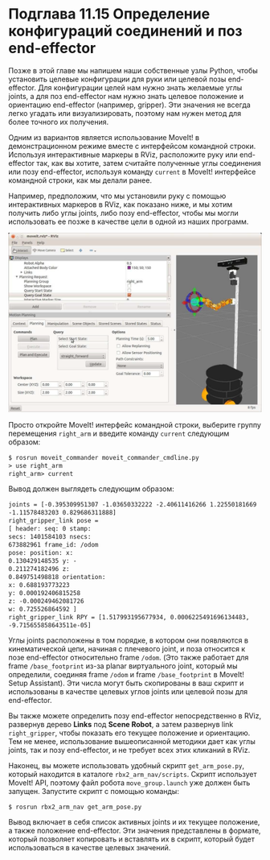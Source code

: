 # Подглава 11.15 Определение конфигураций соединений и поз end-effector

Позже в этой главе мы напишем наши собственные узлы Python, чтобы установить целевые конфигурации для руки или целевой позы end-effector. Для конфигурации целей нам нужно знать желаемые углы joints, а для поз end-effector нам нужно знать целевое положение и ориентацию end-effector \(например, gripper\). Эти значения не всегда легко угадать или визуализировать, поэтому нам нужен метод для более точного их получения.

Одним из вариантов является использование MoveIt! в демонстрационном режиме вместе с интерфейсом командной строки. Используя интерактивные маркеры в RViz, расположите руку или end-effector так, как вы хотите, затем считайте полученные углы соединения или позу end-effector, используя команду `current` в MoveIt! интерфейсе командной строки, как мы делали ранее.

Например, предположим, что мы установили руку с помощью интерактивных маркеров в RViz, как показано ниже, и мы хотим получить либо углы joints, либо позу end-effector, чтобы мы могли использовать ее позже в качестве цели в одной из наших программ.

![](.gitbook/assets/image%20%2819%29.png)

Просто откройте MoveIt! интерфейс командной строки, выберите группу перемещения `right_arm` и введите команду `current` следующим образом:

```text
$ rosrun moveit_commander moveit_commander_cmdline.py
> use right_arm
right_arm> current
```

Вывод должен выглядеть следующим образом:

```text
joints = [-0.395309951307 -1.03650332222 -2.40611416266 1.22550181669 -1.11578483203 0.829686311888]
right_gripper_link pose =
[ header: seq: 0 stamp:
secs: 1401584103 nsecs:
673882961 frame_id: /odom
pose: position: x:
0.130429148535 y: -
0.211274182496 z:
0.849751498818 orientation:
x: 0.688193773223
y: 0.000192406815258
z: -0.000249462081726
w: 0.725526864592 ]
right_gripper_link RPY = [1.517993195677934, 0.0006225491696134483, -9.715655858643511e-05]
```

Углы joints расположены в том порядке, в котором они появляются в кинематической цепи, начиная с плечевого joint, и поза относится к позе end-effector относительно frame `/odom`. \(Это также работает для frame `/base_footprint` из-за planar виртуального joint, который мы определили, соединяя frame `/odom` и frame `/base_footprint` в MoveIt! Setup Assistant\). Эти числа могут быть скопированы в ваш скрипт и использованы в качестве целевых углов joints или целевой позы для end-effector.

Вы также можете определить позу end-effector непосредственно в RViz, развернув дерево **Links** под **Scene Robot**, а затем развернув link `right_gripper`, чтобы показать его текущее положение и ориентацию. Тем не менее, использование вышеописанной методики дает как углы joints, так и позу end-effector, и не требует всех этих кликаний в RViz.

Наконец, вы можете использовать удобный скрипт `get_arm_pose.py`, который находится в каталоге `rbx2_arm_nav/scripts`. Скрипт использует MoveIt! API, поэтому файл робота `move_group.launch` уже должен быть запущен. Запустите скрипт с помощью команды:

```text
$ rosrun rbx2_arm_nav get_arm_pose.py
```

Вывод включает в себя список активных joints и их текущее положение, а также положение end-effector. Эти значения представлены в формате, который позволяет копировать и вставлять их в скрипт, который будет использоваться в качестве целевых значений.


